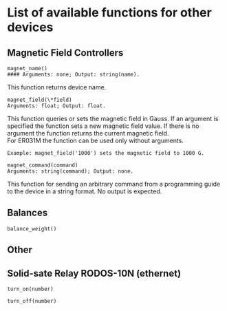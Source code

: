 # List of available functions for other devices

## Magnetic Field Controllers
```python3
magnet_name()
#### Arguments: none; Output: string(name).
```
This function returns device name.
```python3
magnet_field(\*field)
Arguments: float; Output: float.
```
This function queries or sets the magnetic field in Gauss. If an argument is specified the function sets a new magnetic field value. If there is no argument the function returns the current magnetic field.<br/>
For ER031M the function can be used only without arguments.<br/>
```python3
Example: magnet_field('1000') sets the magnetic field to 1000 G.
```
```python3
magnet_command(command)
Arguments: string(command); Output: none.
```
This function for sending an arbitrary command from a programming guide to the device in a string format. No output is expected.<br/>

## Balances
```python3
balance_weight()
```

## Other
## Solid-sate Relay RODOS-10N (ethernet)
```python3
turn_on(number)
```
```python3
turn_off(number)
```
